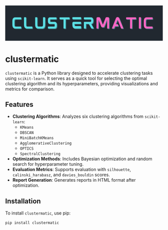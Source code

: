 ![clustermatic](https://raw.githubusercontent.com/AKapich/clustermatic/refs/heads/main/clustermatic/auxiliary/clustermatic.png?token=GHSAT0AAAAAACONR7OMONQGEKX7G6LBQ6TQZ3NYFEQ)

# clustermatic

`clustermatic` is a Python library designed to accelerate clustering tasks using `scikit-learn`. It serves as a quick tool for selecting the optimal clustering algorithm and its hyperparameters, providing visualizations and metrics for comparison.

## Features

- **Clustering Algorithms**: Analyzes six clustering algorithms from `scikit-learn`:
    - `KMeans`
    - `DBSCAN`
    - `MiniBatchKMeans`
    - `AgglomerativeClustering`
    - `OPTICS`
    - `SpectralClustering`
- **Optimization Methods**: Includes Bayesian optimization and random search for hyperparameter tuning.
- **Evaluation Metrics**: Supports evaluation with `silhouette`, `calinski_harabasz`, and `davies_bouldin` scores.
- **Report Generation**: Generates reports in HTML format after optimization.

## Installation

To install `clustermatic`, use pip:

```bash
pip install clustermatic
```



